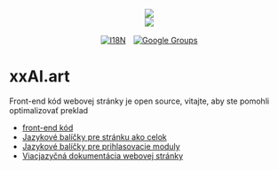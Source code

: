 <p align="center"><a href="https://xxai.art"><img src="https://cdn.jsdelivr.net/gh/xxai-art/doc/logo.svg"/></a><br/><a href="https://xxai.art"><img src="https://cdn.jsdelivr.net/gh/xxai-art/doc/xxai.svg"/></a></p><p align="center"><a href="https://github.com/xxai-art/doc#readme"><img alt="I18N" src="https://cdn.jsdelivr.net/gh/wactax/img/t.svg"/></a>　<a href="https://groups.google.com/u/0/g/xxai-art"><img alt="Google Groups" src="https://cdn.jsdelivr.net/gh/wactax/img/g-groups.svg"/></a></p>

# xxAI.art

Front-end kód webovej stránky je open source, vitajte, aby ste pomohli optimalizovať preklad

* [front-end kód](https://github.com/xxai-art/web)
* [Jazykové balíčky pre stránku ako celok](https://github.com/xxai-art/web/tree/main/i18n)
* [Jazykové balíčky pre prihlasovacie moduly](https://github.com/wacpkg/user/tree/main/ui.i18n)
* [Viacjazyčná dokumentácia webovej stránky](https://github.com/xxai-doc)
